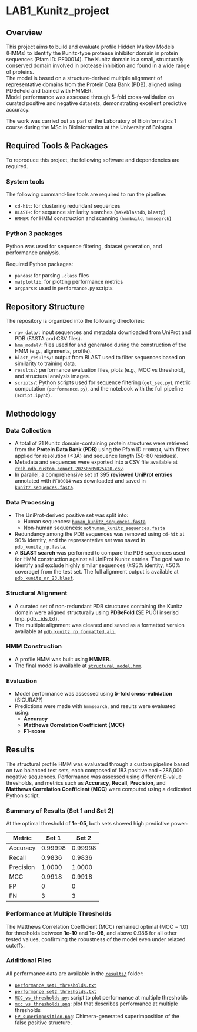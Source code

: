 # LAB1_Kunitz_project
## Overview
This project aims to build and evaluate profile Hidden Markov Models (HMMs) to identify the Kunitz-type protease inhibitor domain in protein sequences (Pfam ID: PF00014). The Kunitz domain is a small, structurally conserved domain involved in protease inhibition and found in a wide range of proteins.\
The model is based on a structure-derived multiple alignment of representative domains from the Protein Data Bank (PDB), aligned using PDBeFold and trained with HMMER.\
Model performance was assessed through 5-fold cross-validation on curated positive and negative datasets, demonstrating excellent predictive accuracy.

The work was carried out as part of the Laboratory of Bioinformatics 1 course during the MSc in Bioinformatics at the University of Bologna.

## Required Tools & Packages

To reproduce this project, the following software and dependencies are required.

### System tools

The following command-line tools are required to run the pipeline:

- `cd-hit`: for clustering redundant sequences
- `BLAST+`: for sequence similarity searches (`makeblastdb`, `blastp`)
- `HMMER`: for HMM construction and scanning (`hmmbuild`, `hmmsearch`)

### Python 3 packages

Python was used for sequence filtering, dataset generation, and performance analysis.

Required Python packages:
- `pandas`: for parsing `.class` files
- `matplotlib`: for plotting performance metrics
- `argparse`: used in `performance.py` scripts

## Repository Structure

The repository is organized into the following directories:

- `raw_data/`: input sequences and metadata downloaded from UniProt and PDB (FASTA and CSV files).
- `hmm_model/`: files used for and generated during the construction of the HMM (e.g., alignments, profile).
- `blast_results/`: output from BLAST used to filter sequences based on similarity to training data.
- `results/`: performance evaluation files, plots (e.g., MCC vs threshold), and structural analysis images.
- `scripts/`: Python scripts used for sequence filtering (`get_seq.py`), metric computation (`performance.py`), and the notebook with the full pipeline (`script.ipynb`).


## Methodology

### Data Collection

- A total of 21 Kunitz domain-containing protein structures were retrieved from the **Protein Data Bank (PDB)** using the Pfam ID `PF00014`, with filters applied for resolution (≤3Å) and sequence length (50–80 residues).
- Metadata and sequences were exported into a CSV file available at [`rcsb_pdb_custom_report_20250505025420.csv`](raw_data/rcsb_pdb_custom_report_20250505025420.csv).
- In parallel, a comprehensive set of 395 **reviewed UniProt entries** annotated with `PF00014` was downloaded and saved in [`kunitz_sequences.fasta`](raw_data/kunitz_sequences.fasta).

### Data Processing

- The UniProt-derived positive set was split into:
  - Human sequences: [`human_kunitz_sequences.fasta`](raw_data/human_kunitz_sequences.fasta)
  - Non-human sequences: [`nothuman_kunitz_sequences.fasta`](raw_data/nothuman_kunitz_sequences.fasta)
- Redundancy among the PDB sequences was removed using `cd-hit` at 90% identity, and the representative set was saved in [`pdb_kunitz_rp.fasta`](hmm_model/pdb_kunitz_rp.fasta).
- A **BLAST search** was performed to compare the PDB sequences used for HMM construction against all UniProt Kunitz entries. The goal was to identify and exclude highly similar sequences (≥95% identity, ≥50% coverage) from the test set. The full alignment output is available at [`pdb_kunitz_nr_23.blast`](blast_results/pdb_kunitz_nr_23.blast).

### Structural Alignment

- A curated set of non-redundant PDB structures containing the Kunitz domain were aligned structurally using **PDBeFold** (SE PUOI inserisci tmp_pdb...ids.txt).
- The multiple alignment was cleaned and saved as a formatted version available at [`pdb_kunitz_rp_formatted.ali`](hmm_model/pdb_kunitz_rp_formatted.ali).

### HMM Construction

- A profile HMM was built using **HMMER**.
- The final model is available at [`structural_model.hmm`](hmm_model/structural_model.hmm).

### Evaluation

- Model performance was assessed using **5-fold cross-validation** (SICURA??)
- Predictions were made with `hmmsearch`, and results were evaluated using:
  - **Accuracy**
  - **Matthews Correlation Coefficient (MCC)**
  - **F1-score**

## Results

The structural profile HMM was evaluated through a custom pipeline based on two balanced test sets, each composed of 183 positive and ~286,000 negative sequences. Performance was assessed using different E-value thresholds, and metrics such as **Accuracy**, **Recall**, **Precision**, and **Matthews Correlation Coefficient (MCC)** were computed using a dedicated Python script.

### Summary of Results (Set 1 and Set 2)

At the optimal threshold of **1e-05**, both sets showed high predictive power:

| Metric     | Set 1     | Set 2     |
|------------|-----------|-----------|
| Accuracy   | 0.99998   | 0.99998   |
| Recall     | 0.9836    | 0.9836    |
| Precision  | 1.0000    | 1.0000    |
| MCC        | 0.9918    | 0.9918    |
| FP         | 0         | 0         |
| FN         | 3         | 3         |

### Performance at Multiple Thresholds

The Matthews Correlation Coefficient (MCC) remained optimal (MCC = 1.0) for thresholds between **1e-10** and **1e-08**, and above 0.986 for all other tested values, confirming the robustness of the model even under relaxed cutoffs.

### Additional Files

All performance data are available in the [`results/`](results/) folder:

- [`performance_set1_thresholds.txt`](results/performance_set1_thresholds.txt)
- [`performance_set2_thresholds.txt`](results/performance_set2_thresholds.txt)
- [`MCC_vs_thresholds.py`](results/MCC_vs_thresholds.py): script to plot performance at multiple thresholds
- [`mcc_vs_thresholds.png`](results/mcc_vs_thresholds.png): plot that describes performance at multiple thresholds
- [`FP_superimposition.png`](results/FP_superimposition.png): Chimera-generated superimposition of the false positive structure.
